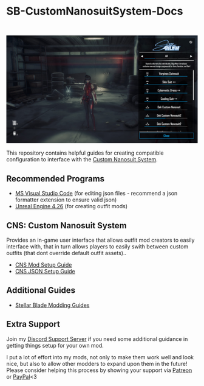 # SB-CustomNanosuitSystem-Docs

<img src="https://github.com/Dekita/SB-CustomNanosuitSystem-Docs/blob/main/images/DekCNS.jpg" style="margin-top: 28px;">

This repository contains helpful guides for creating compatible configuration to interface with the [Custom Nanosuit System](https://www.nexusmods.com/stellarblade/mods/????). 


## Recommended Programs
- [MS Visual Studio Code](https://code.visualstudio.com/) (for editing json files - recommend a json formatter extension to ensure valid json)
- [Unreal Engine 4.26](https://www.unrealengine.com/en-US/blog/unreal-engine-4-26-released) (for creating outfit mods)


## CNS: Custom Nanosuit System
Provides an in-game user interface that allows outfit mod creators to easily interface with, that in turn allows players to easily swith between custom outfits (that dont override default outfit assets).. 

- [CNS Mod Setup Guide](/guides/cns-mod-setup.md)
- [CNS JSON Setup Guide](/guides/cns-outfit-setup.md)


## Additional Guides
- [Stellar Blade Modding Guides](https://github.com/Stellar-Blade-Modding-Team/Stellar-Blade-Modding-Guide/wiki)


## Extra Support
Join my [Discord Support Server](https://discord.gg/DCXh2TUF2u) if you need some additional guidance in getting things setup for your own mod. 

I put a lot of effort into my mods, not only to make them work well and look nice, but also to allow other modders to expand upon them in the future! Please consider helping this process by showing your support via [Patreon](https://www.patreon.com/DekitaRPG) or [PayPal](https://paypal.me/DekitaRPG)<3
